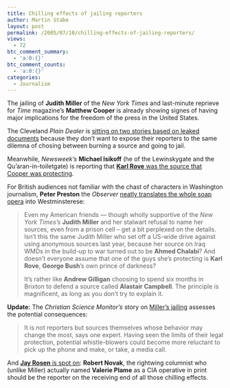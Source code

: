```yaml
---
title: Chilling effects of jailing reporters
author: Martin Stabe
layout: post
permalink: /2005/07/10/chilling-effects-of-jailing-reporters/
views:
  - 72
btc_comment_summary:
  - 'a:0:{}'
btc_comment_counts:
  - 'a:0:{}'
categories:
  - Journalism
---
```

The jailing of **Judith Miller** of the *New York Times* and last-minute reprieve for *Time* magazine&rsquo;s **Matthew Cooper** is already showing signes of having major implications for the freedom of the press in the United States.

The Cleveland *Plain Dealer* is [sitting on two stories based on leaked documents][1] because they don&rsquo;t want to expose their reporters to the same dilemna of chosing between burning a source and going to jail.

Meanwhile, *Newsweek&rsquo;s* **Michael Isikoff** (he of the Lewinskygate and the Qu&rsquo;aran-in-toiletgate) is reporting that [**Karl Rove** was the source that Cooper was protecting][2].

For British audiences not familiar with the chast of characters in Washington journalism, **Peter Preston** the *Observer* [neatly translates the whole soap opera][3] into Westminsterese:

> Even my American friends &mdash; though wholly supportive of the *New York Times&rsquo;s* **Judith Miller** and her stalwart refusal to name her sources, even from a prison cell &#8211; get a bit perplexed on the details. Isn&#8217;t this the same Judith Miller who set off a US-wide drive against using anonymous sources last year, because her source on Iraq WMDs in the build-up to war turned out to be **Ahmed Chalabi**? And doesn&#8217;t everyone assume that one of the guys she&#8217;s protecting is **Karl Rove**, **George Bush**&rsquo;s own prince of darkness?
> 
> It&rsquo;s rather like **Andrew Gilligan** choosing to spend six months in Brixton to defend a source called **Alastair Campbell**. The principle is magnificent, as long as you don&rsquo;t try to explain it.

**Update:** The *Christian Science Monitor&rsquo;s* story on [Miller&rsquo;s jailing][4] assesses the potential consequences:

> It is not reporters but sources themselves whose behavior may change the most, says one expert. Having seen the limits of their legal protection, potential whistle-blowers could become more reluctant to pick up the phone and make, or take, a media call.

And [**Jay Rosen** is spot on][5]: **Robert Novak**, the rightwing columnist who (unlike Miller) actually named **Valerie Plame** as a CIA operative in print should be the reporter on the receiving end of all those chilling effects.

 [1]: http://www.nytimes.com/2005/07/09/national/09cleveland.html
 [2]: http://www.msnbc.msn.com/id/8525978/site/newsweek/
 [3]: http://observer.guardian.co.uk/business/story/0,6903,1525025,00.html
 [4]: http://www.csmonitor.com/2005/0708/p03s01-uspo.html
 [5]: http://journalism.nyu.edu/pubzone/weblogs/pressthink/2005/07/07/novk_ch.html